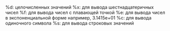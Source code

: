 %d: целочисленных значений
%x: для вывода шестнадцатеричных чисел
%f: для вывода чисел с плавающей точкой
%e: для вывода чисел в экспоненциальной форме
например, 3.1415e+01
%c: для вывода одиночного символа
%s: для вывода строковых значений
